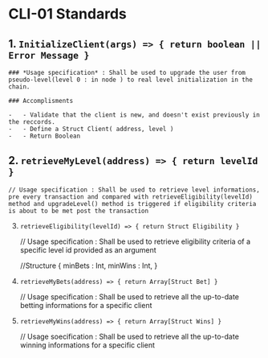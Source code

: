 # CLI-01 Standards

## 1. `InitializeClient(args) => { return boolean || Error Message }`

    ### *Usage specification* : Shall be used to upgrade the user from pseudo-level(level 0 : in node ) to real level initialization in the chain.

    ### Accomplisments

    -   - Validate that the client is new, and doesn't exist previously in the reccords.
    -   - Define a Struct Client( address, level )
    -   - Return Boolean

## 2. `retrieveMyLevel(address) => { return levelId }`

    // Usage specification : Shall be used to retrieve level informations, pre every transaction and compared with retrieveEligibility(levelId) method and upgradeLevel() method is triggered if eligibility criteria is about to be met post the transaction

3. `retrieveEligibility(levelId) => { return Struct Eligibility }`

    // Usage specification : Shall be used to retrieve eligibility criteria of a specific level id provided as an argument

    //Structure
    {
    minBets : Int,
    minWins : Int,
    }

4. `retrieveMyBets(address) => { return Array[Struct Bet] }`

    // Usage specification : Shall be used to retrieve all the up-to-date betting informations for a specific client

5. `retrieveMyWins(address) => { return Array[Struct Wins] }`

    // Usage soecification : Shall be used to retrieve all the up-to-date winning informations for a specific client
